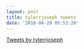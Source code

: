 ```yaml
---
layout: post
title: tylerrjoseph tweets
date: '2018-04-29 05:53:20'
---
```



[Tweets by tylerrjoseph](https://twitter.com/tylerrjoseph?ref_src=twsrc%5Etfw)<script async="" charset="utf-8" src="https://platform.twitter.com/widgets.js"></script>


